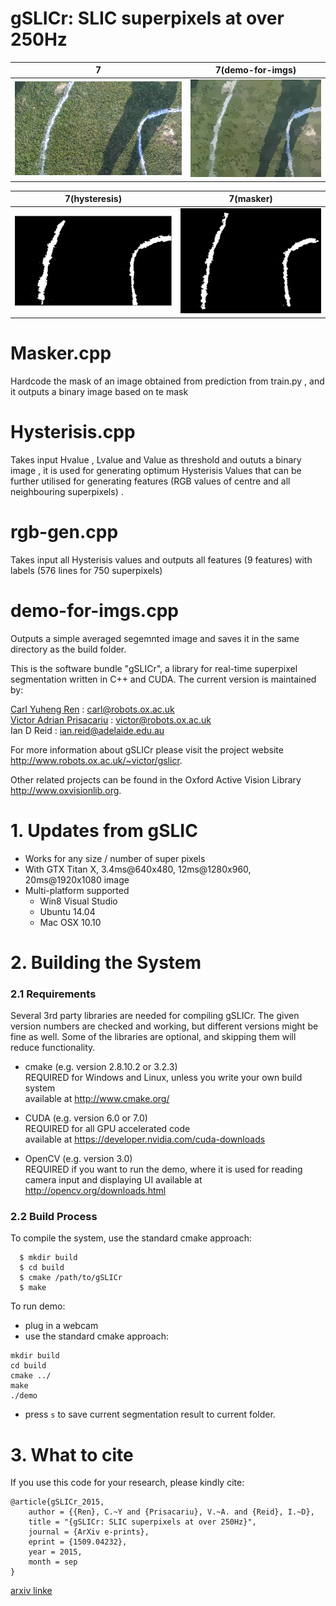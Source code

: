 # gSLICr: SLIC superpixels at over 250Hz



7                   |  7(demo-for-imgs)
:------------------:|:-------------------------:
![7](7.png)         | ![7(demo-for-imgs)](7(demo-for-imgs).png)

7(hysteresis)                       |  7(masker)
:----------------------------------:|:-------------------------:
![7(hysteresis)](7(hysteresis).png) | ![7(masker)](7(masker).bmp)


# Masker.cpp 
Hardcode the mask of an image obtained from prediction from train.py , and it outputs a binary image based on te mask

# Hysterisis.cpp 
Takes input Hvalue , Lvalue and Value as threshold and oututs a binary image , it is used for generating optimum Hysterisis Values that can be further utilised for generating features (RGB values of centre and all neighbouring superpixels) .

# rgb-gen.cpp
Takes input all Hysterisis values and outputs all features (9 features) with labels (576 lines for 750 superpixels) 

# demo-for-imgs.cpp
Outputs a simple averaged segemnted image and saves it in the same directory as the build folder.

This is the software bundle "gSLICr", a library for real-time superpixel segmentation written in C++ and CUDA. The current version is maintained by:

  [Carl Yuheng Ren](http://www.carlyuheng.com/) : <carl@robots.ox.ac.uk>  
  [Victor Adrian Prisacariu](http://www.robots.ox.ac.uk/~victor/) : <victor@robots.ox.ac.uk>  
  Ian D Reid : <ian.reid@adelaide.edu.au>  

For more information about gSLICr please visit the project website <http://www.robots.ox.ac.uk/~victor/gslicr>. 

Other related projects can be found in the Oxford Active Vision Library <http://www.oxvisionlib.org>.

# 1. Updates from gSLIC
- Works for any size / number of super pixels
- With GTX Titan X, 3.4ms@640x480, 12ms@1280x960, 20ms@1920x1080 image
- Multi-platform supported
  - Win8 Visual Studio
  - Ubuntu 14.04
  - Mac OSX 10.10

# 2. Building the System

### 2.1 Requirements

Several 3rd party libraries are needed for compiling gSLICr. The given version numbers are checked and working, but different versions might be fine as well. Some of the libraries are optional, and skipping them will reduce functionality.

  - cmake (e.g. version 2.8.10.2 or 3.2.3)  
    REQUIRED for Windows and Linux, unless you write your own build system  
    available at http://www.cmake.org/

  - CUDA (e.g. version 6.0 or 7.0)  
    REQUIRED for all GPU accelerated code  
    available at https://developer.nvidia.com/cuda-downloads

  - OpenCV (e.g. version 3.0)  
    REQUIRED if you want to run the demo, where it is used for reading camera input and displaying UI
    available at http://opencv.org/downloads.html

### 2.2 Build Process

  To compile the system, use the standard cmake approach:
```
  $ mkdir build
  $ cd build
  $ cmake /path/to/gSLICr
  $ make
```

  To run demo:
- plug in a webcam
- use the standard cmake approach:
```
mkdir build
cd build
cmake ../
make
./demo
```
- press `s` to save current segmentation result to current folder.

# 3. What to cite
If you use this code for your research, please kindly cite:
```
@article{gSLICr_2015,
	author = {{Ren}, C.~Y and {Prisacariu}, V.~A. and {Reid}, I.~D},
	title = "{gSLICr: SLIC superpixels at over 250Hz}",
	journal = {ArXiv e-prints},
	eprint = {1509.04232},
	year = 2015,
	month = sep
}
```
[arxiv linke](http://arxiv.org/abs/1509.04232)
